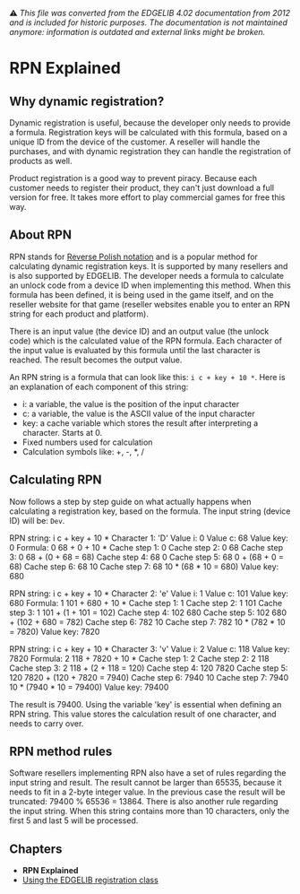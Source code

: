 :warning: _This file was converted from the EDGELIB 4.02 documentation from 2012 and is included for historic purposes. The documentation is not maintained anymore: information is outdated and external links might be broken._

# RPN Explained

## Why dynamic registration?
Dynamic registration is useful, because the developer only needs to provide a formula. Registration keys will be calculated with this formula, based on a unique ID from the device of the customer. A reseller will handle the purchases, and with dynamic registration they can handle the registration of products as well.

Product registration is a good way to prevent piracy. Because each customer needs to register their product, they can't just download a full version for free. It takes more effort to play commercial games for free this way.

## About RPN
RPN stands for [Reverse Polish notation](http://en.wikipedia.org/wiki/Reverse_Polish_notation) and is a popular method for calculating dynamic registration keys. It is supported by many resellers and is also supported by EDGELIB. The developer needs a formula to calculate an unlock code from a device ID when implementing this method. When this formula has been defined, it is being used in the game itself, and on the reseller website for that game (reseller websites enable you to enter an RPN string for each product and platform).

There is an input value (the device ID) and an output value (the unlock code) which is the calculated value of the RPN formula. Each character of the input value is evaluated by this formula until the last character is reached. The result becomes the output value.

An RPN string is a formula that can look like this: `i c + key + 10 *`. Here is an explanation of each component of this string:

* i: a variable, the value is the position of the input character
* c: a variable, the value is the ASCII value of the input character
* key: a cache variable which stores the result after interpreting a character. Starts at 0.
* Fixed numbers used for calculation
* Calculation symbols like: +, -, *, /

## Calculating RPN
Now follows a step by step guide on what actually happens when calculating a registration key, based on the formula. The input string (device ID) will be: `Dev`.

RPN string: i c + key + 10 * 
Character 1: 'D' 
Value i: 0 
Value c: 68 
Value key: 0 
Formula: 0 68 + 0 + 10 * 
Cache step 1: 0 
Cache step 2: 0 68 
Cache step 3: 0 68 + (0 + 68 = 68) 
Cache step 4: 68 0 
Cache step 5: 68 0 + (68 + 0 = 68) 
Cache step 6: 68 10 
Cache step 7: 68 10 * (68 * 10 = 680) 
Value key: 680

RPN string: i c + key + 10 * 
Character 2: 'e' 
Value i: 1 
Value c: 101 
Value key: 680 
Formula: 1 101 + 680 + 10 * 
Cache step 1: 1 
Cache step 2: 1 101 
Cache step 3: 1 101 + (1 + 101 = 102) 
Cache step 4: 102 680 
Cache step 5: 102 680 + (102 + 680 = 782) 
Cache step 6: 782 10 
Cache step 7: 782 10 * (782 * 10 = 7820) 
Value key: 7820

RPN string: i c + key + 10 * 
Character 3: 'v' 
Value i: 2 
Value c: 118 
Value key: 7820 
Formula: 2 118 + 7820 + 10 * 
Cache step 1: 2 
Cache step 2: 2 118 
Cache step 3: 2 118 + (2 + 118 = 120) 
Cache step 4: 120 7820 
Cache step 5: 120 7820 + (120 + 7820 = 7940) 
Cache step 6: 7940 10 
Cache step 7: 7940 10 * (7940 * 10 = 79400) 
Value key: 79400

The result is 79400. Using the variable 'key' is essential when defining an RPN string. This value stores the calculation result of one character, and needs to carry over.

## RPN method rules
Software resellers implementing RPN also have a set of rules regarding the input string and result. The result cannot be larger than 65535, because it needs to fit in a 2-byte integer value. In the previous case the result will be truncated: 79400 % 65536 = 13864. There is also another rule regarding the input string. When this string contains more than 10 characters, only the first 5 and last 5 will be processed.

## Chapters
* **RPN Explained**
* [Using the EDGELIB registration class](tutorial_rpn_registrationclass.md)

